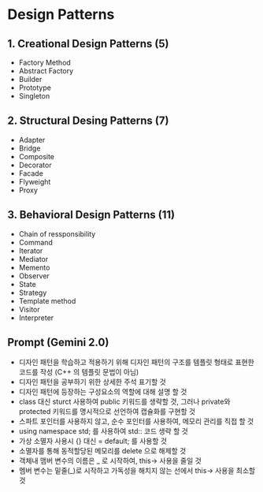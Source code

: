 ﻿# Design Patterns

## 1. Creational Design Patterns (5)

- Factory Method
- Abstract Factory
- Builder
- Prototype
- Singleton

## 2. Structural Desing Patterns (7)

- Adapter
- Bridge
- Composite
- Decorator
- Facade
- Flyweight
- Proxy

## 3. Behavioral Design Patterns (11)

- Chain of ressponsibility
- Command
- Iterator
- Mediator
- Memento
- Observer
- State
- Strategy
- Template method
- Visitor
- Interpreter

## Prompt (Gemini 2.0)

- 디자인 패턴을 학습하고 적용하기 위해 디자인 패턴의 구조를 템플릿 형태로 표현한 코드를 작성 (C++ 의 템플릿 문법이 아님)
- 디자인 패턴을 공부하기 위한 상세한 주석 표기할 것
- 디자인 패턴에 등장하는 구성요소의 역할에 대해 설명 할 것
- class 대신 sturct 사용하여 public 키워드를 생략할 것, 그러나 private와 protected 키워드를 명시적으로 선언하여 캡슐화를 구현할 것
- 스파트 포인터를 사용하지 않고, 순수 포인터를 사용하여, 메모리 관리를 직접 할 것
- using namespace std; 를 사용하여 std:: 코드 생략 할 것
- 가상 소멸자 사용시 {} 대신 = default; 를 사용할 것
- 소멸자를 통해 동적할당된 메모리를 delete 으로 해제할 것
- 객체내 맴버 변수의 이름은 _ 로 시작하여, this-> 사용을 줄일 것
- 멤버 변수는 밑줄(_)로 시작하고 가독성을 해치지 않는 선에서 this-> 사용을 최소할 것
